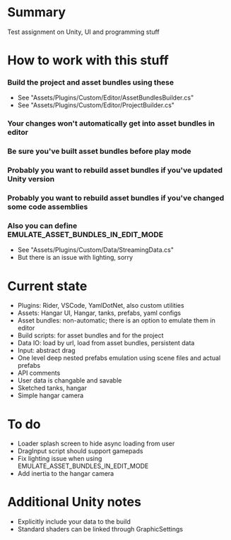 # Summary
Test assignment on Unity, UI and programming stuff

# How to work with this stuff
### Build the project and asset bundles using these
* See "Assets/Plugins/Custom/Editor/AssetBundlesBuilder.cs"
* See "Assets/Plugins/Custom/Editor/ProjectBuilder.cs"

### Your changes won't automatically get into asset bundles in editor
### Be sure you've built asset bundles before play mode
### Probably you want to rebuild asset bundles if you've updated Unity version
### Probably you want to rebuild asset bundles if you've changed some code assemblies

### Also you can define EMULATE_ASSET_BUNDLES_IN_EDIT_MODE
* See "Assets/Plugins/Custom/Data/StreamingData.cs"
* But there is an issue with lighting, sorry

# Current state
* Plugins: Rider, VSCode, YamlDotNet, also custom utilities
* Assets: Hangar UI, Hangar, tanks, prefabs, yaml configs
* Asset bundles: non-automatic; there is an option to emulate them in editor
* Build scripts: for asset bundles and for the project
* Data IO: load by url, load from asset bundles, persistent data
* Input: abstract drag
* One level deep nested prefabs emulation using scene files and actual prefabs
* API comments
* User data is changable and savable
* Sketched tanks, hangar
* Simple hangar camera

# To do
* Loader splash screen to hide async loading from user
* DragInput script should support gamepads
* Fix lighting issue when using EMULATE_ASSET_BUNDLES_IN_EDIT_MODE
* Add inertia to the hangar camera

# Additional Unity notes
* Explicitly include your data to the build
* Standard shaders can be linked through GraphicSettings